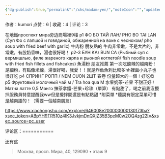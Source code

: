 ```yaml
---
{"dg-publish":true,"permalink":"/xhs/madam-yen/","noteIcon":"","updated":"2025-03-17T22:21:54.904+08:00"}
---
```


作者：kumori
点赞：6   |   收藏：4   |   评论：3

在地鐵проспект мира旁边商場裡9楼
p1 ФО БО ТАЙ ЛАН/ РНО ВО TAI LAN (Суп Фо с лапшой и говядиной, обжаренной на воке с чесноком/ pho soup with fried beef with garlic) 牛肉粉 朋友點的 牛肉非常嫩，不是大片的，非常嫩，有股奶香味，湯也很好喝！
p2-3 БУН KA/ BUN CA (Рыбный суп с вермишлью, филе жареного карпа и рыоной котлетой/ fish nоodle soup with fried fish fillets and fishcakes) 魚湯粉 朋友推薦 第一次吃酸辣的越南粉！是細粉，有點像米線，湯很好喝，我愛！！就是炸魚魚刺比較多hh裡面小丸子也很好吃
p4 СПРИНГ РОПП / NEM CUON 2ШТ 春卷 份量超大的一個！好吃😋
p5 Фруктовый молочный чай м / Tra hoa qua M 水果奶茶-芒果 不甜正好！
Матча латте 0,5 Манго 抹茶拿鐵-芒果+珍珠（單算） 有點甜了，喝之前我沒攪拌服務員特意提醒我ww但是攪拌開還是有點點甜
*附菜單
*聽說有限定菜單可惜是越南語的！（需要一個越南朋友）

https://www.xiaohongshu.com/explore/646008e200000000130173ba?xsec_token=ABpYH9TR510z4IK3JvkjmDnQXjZ35B3peM0w2OQ4zg22I=&xsec_source=pc_user

评论区：===========

还有这

> Москва, просп. Мира, 40, 129090 • этаж 9